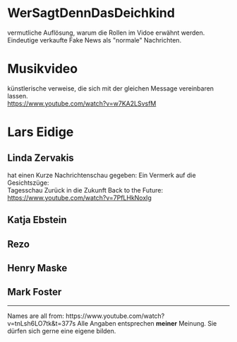 # WerSagtDennDasDeichkind
vermutliche Auflösung, warum die Rollen im Vidoe erwähnt werden. Eindeutige verkaufte Fake News als "normale" Nachrichten.

# Musikvideo
künstlerische verweise, die sich mit der gleichen Message vereinbaren lassen.  
https://www.youtube.com/watch?v=w7KA2LSvsfM  
# Lars Eidige  
## Linda Zervakis  
hat einen Kurze Nachrichtenschau gegeben: Ein Vermerk auf die Gesichtszüge:  
Tagesschau Zurück in die Zukunft Back to the Future:  
https://www.youtube.com/watch?v=7PfLHkNoxIg  
## Katja Ebstein  
## Rezo  
## Henry Maske  
## Mark Foster  

<hr>
Names are all from:  
https://www.youtube.com/watch?v=tnLsh6LO7tk&t=377s  
Alle Angaben entsprechen <b>meiner</b> Meinung. Sie dürfen sich gerne eine eigene bilden.
